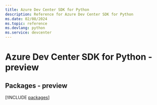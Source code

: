 ```yaml
---
title: Azure Dev Center SDK for Python
description: Reference for Azure Dev Center SDK for Python
ms.date: 02/08/2024
ms.topic: reference
ms.devlang: python
ms.service: devcenter
---
```

# Azure Dev Center SDK for Python - preview
## Packages - preview
[!INCLUDE [packages](dev-center-index.md)]